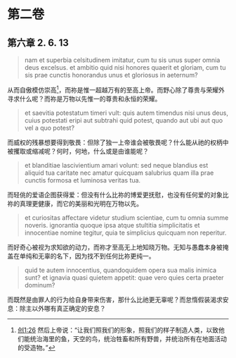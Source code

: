 # 第二卷
## 第六章 2. 6. 13

> nam et superbia celsitudinem imitatur, cum tu sis unus super omnia deus excelsus. et ambitio quid nisi honores quaerit et gloriam, cum tu sis prae cunctis honorandus unus et gloriosus in aeternum?

从而自傲模仿崇高[^1]，而祢是惟一超越万有的至高上帝。而野心除了尊贵与荣耀外寻求什么呢？而祢是万物以先惟一的尊贵和永恒的荣耀。

[^1]: [创1:26](https://biblehub.com/genesis/1-26.htm) 然后上帝说：“让我们照我们的形象，照我们的样子制造人类，以致他们能统治海里的鱼，天空的鸟，统治牲畜和所有野兽，并统治所有在地面活动的受造物。”

> et saevitia potestatum timeri vult: quis autem timendus nisi unus deus, cuius potestati eripi aut subtrahi quid potest, quando aut ubi aut quo vel a quo potest?

而威权的残暴想要得到敬畏：但除了独一上帝谁会被敬畏呢？什么能从祂的权柄中被攫取或缩减呢？何时，何地，什么或是由谁能呢？

> et blanditiae lascivientium amari volunt: sed neque blandius est aliquid tua caritate nec amatur quicquam salubrius quam illa prae cunctis formosa et luminosa veritas tua.

而轻佻的爱语企图获得爱：但没有什么比祢的博爱更抚慰，也没有任何爱的对象比祢的真理更健康，而它的美丽和光明在万物以先。

> et curiositas affectare videtur studium scientiae, cum tu omnia summe noveris. ignorantia quoque ipsa atque stultitia simplicitatis et innocentiae nomine tegitur, quia te simplicius quicquam non reperitur.

而好奇心被视为求知欲的动力，而祢才至高无上地知晓万物。无知与愚蠢本身被掩盖在单纯和无辜的名下，因为找不到任何比祢更纯一。

> quid te autem innocentius, quandoquidem opera sua malis inimica sunt? et ignavia quasi quietem appetit: quae vero quies certa praeter dominum?

而既然是由罪人的行为给自身带来伤害，那什么比祂更无辜呢？而怠惰假装渴求安息：除主以外哪有真正确定的安息？